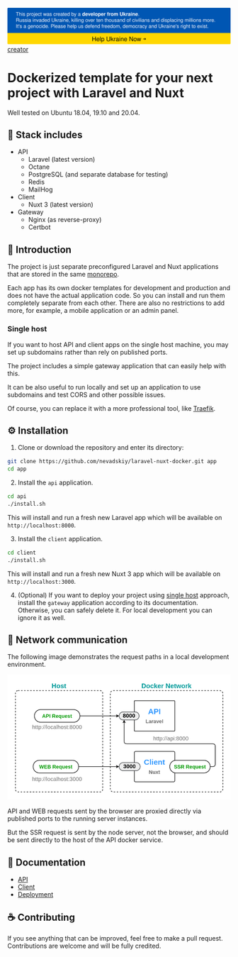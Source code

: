 [![Stand With Ukraine](https://raw.githubusercontent.com/vshymanskyy/StandWithUkraine/main/banner-direct-single.svg)](https://stand-with-ukraine.pp.ua)
[creator](https://github.com/nevadskiy)

# Dockerized template for your next project with Laravel and Nuxt

Well tested on Ubuntu 18.04, 19.10 and 20.04.

## 🍬 Stack includes

- API
  - Laravel (latest version)
  - Octane
  - PostgreSQL (and separate database for testing)
  - Redis
  - MailHog
- Client
  - Nuxt 3 (latest version)
- Gateway
  - Nginx (as reverse-proxy)
  - Certbot

## 📜 Introduction

The project is just separate preconfigured Laravel and Nuxt applications that are stored in the same [monorepo](https://en.wikipedia.org/wiki/Monorepo).

Each app has its own docker templates for development and production and does not have the actual application code.
So you can install and run them completely separate from each other.
There are also no restrictions to add more, for example, a mobile application or an admin panel.

### Single host

If you want to host API and client apps on the single host machine, you may set up subdomains rather than rely on published ports.

The project includes a simple gateway application that can easily help with this.

It can be also useful to run locally and set up an application to use subdomains and test CORS and other possible issues.

Of course, you can replace it with a more professional tool, like [Traefik](https://traefik.io).

## ⚙ Installation

1. Clone or download the repository and enter its directory:

```bash
git clone https://github.com/nevadskiy/laravel-nuxt-docker.git app
cd app
```

2. Install the `api` application.

```bash
cd api
./install.sh
```

This will install and run a fresh new Laravel app which will be available on `http://localhost:8000`.

3. Install the `client` application.

```bash
cd client
./install.sh
```

This will install and run a fresh new Nuxt 3 app which will be available on `http://localhost:3000`.

4. (Optional) If you want to deploy your project using [single host](#single-host) approach, install the `gateway` application according to its documentation. Otherwise, you can safely delete it. For local development you can ignore it as well.

## 🔌 Network communication

The following image demonstrates the request paths in a local development environment.

![Networking](docs/networking.png)

API and WEB requests sent by the browser are proxied directly via published ports to the running server instances.

But the SSR request is sent by the node server, not the browser, and should be sent directly to the host of the API docker service.

## 📑 Documentation

- [API](./api/DOCUMENTATION.md)
- [Client](./client/DOCUMENTATION.md)
- [Deployment](./docs/DEPLOYMENT.md)

## ☕ Contributing

If you see anything that can be improved, feel free to make a pull request.
Contributions are welcome and will be fully credited.
